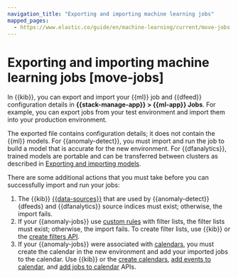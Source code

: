 ```yaml
---
navigation_title: "Exporting and importing machine learning jobs"
mapped_pages:
  - https://www.elastic.co/guide/en/machine-learning/current/move-jobs.html
---
```


# Exporting and importing machine learning jobs [move-jobs]

In {{kib}}, you can export and import your {{ml}} job and {{dfeed}} configuration details in **{{stack-manage-app}} > {{ml-app}} Jobs**. For example, you can export jobs from your test environment and import them into your production environment.

The exported file contains configuration details; it does not contain the {{ml}} models. For {{anomaly-detect}}, you must import and run the job to build a model that is accurate for the new environment. For {{dfanalytics}}, trained models are portable and can be transferred between clusters as described in [Exporting and importing models](../data-frame-analytics/ml-trained-models.md#export-import).

There are some additional actions that you must take before you can successfully import and run your jobs:

1. The {{kib}} [{{data-sources}}](https://www.elastic.co/guide/en/kibana/current/data-views.html) that are used by {{anomaly-detect}} {dfeeds} and {{dfanalytics}} source indices must exist; otherwise, the import fails.
2. If your {{anomaly-jobs}} use [custom rules](ml-configuring-detector-custom-rules.md) with filter lists, the filter lists must exist; otherwise, the import fails. To create filter lists, use {{kib}} or the [create filters API](https://www.elastic.co/guide/en/elasticsearch/reference/current/ml-put-filter.html).
3. If your {{anomaly-jobs}} were associated with [calendars](https://www.elastic.co/guide/en/machine-learning/current/ml-ad-run-jobs.html#ml-ad-calendars), you must create the calendar in the new environment and add your imported jobs to the calendar. Use {{kib}} or the [create calendars](https://www.elastic.co/guide/en/elasticsearch/reference/current/ml-put-calendar.html), [add events to calendar](https://www.elastic.co/guide/en/elasticsearch/reference/current/ml-post-calendar-event.html), and [add jobs to calendar](https://www.elastic.co/guide/en/elasticsearch/reference/current/ml-put-calendar-job.html) APIs.
